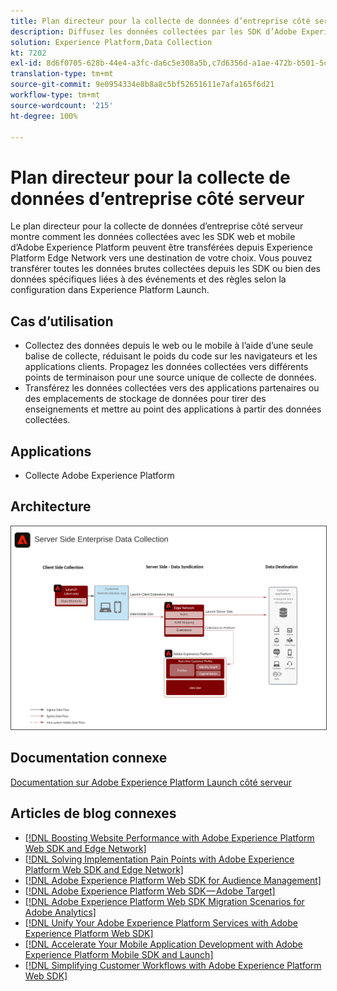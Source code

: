 ```yaml
---
title: Plan directeur pour la collecte de données d’entreprise côté serveur
description: Diffusez les données collectées par les SDK d’Adobe Experience Platform vers différentes destinations
solution: Experience Platform,Data Collection
kt: 7202
exl-id: 8d6f0705-628b-44e4-a3fc-da6c5e308a5b,c7d6356d-a1ae-472b-b501-5c736e990252
translation-type: tm+mt
source-git-commit: 9e0954334e8b8a8c5bf52651611e7afa165f6d21
workflow-type: tm+mt
source-wordcount: '215'
ht-degree: 100%

---
```


# Plan directeur pour la collecte de données d’entreprise côté serveur

Le plan directeur pour la collecte de données d’entreprise côté serveur montre comment les données collectées avec les SDK web et mobile d’Adobe Experience Platform peuvent être transférées depuis Experience Platform Edge Network vers une destination de votre choix. Vous pouvez transférer toutes les données brutes collectées depuis les SDK ou bien des données spécifiques liées à des événements et des règles selon la configuration dans Experience Platform Launch.

## Cas d’utilisation

* Collectez des données depuis le web ou le mobile à l’aide d’une seule balise de collecte, réduisant le poids du code sur les navigateurs et les applications clients. Propagez les données collectées vers différents points de terminaison pour une source unique de collecte de données.
* Transférez les données collectées vers des applications partenaires ou des emplacements de stockage de données pour tirer des enseignements et mettre au point des applications à partir des données collectées.

## Applications

* Collecte Adobe Experience Platform

## Architecture

<img src="assets/enterprise_collection.svg" alt="Architecture de référence pour la collecte de données d’entreprise" style="border:1px solid #4a4a4a" />

## Documentation connexe

[Documentation sur Adobe Experience Platform Launch côté serveur](https://experienceleague.adobe.com/docs/launch/using/server-side-info/server-side-overview.html?lang=fr#server-side-info)

## Articles de blog connexes

* [[!DNL Boosting Website Performance with Adobe Experience Platform Web SDK and Edge Network]](https://medium.com/adobetech/boosting-website-performance-with-adobe-experience-platform-web-sdk-and-edge-network-329fcf70fdf9)
* [[!DNL Solving Implementation Pain Points with Adobe Experience Platform Web SDK and Edge Network]](https://medium.com/adobetech/solving-implementation-pain-points-with-adobe-experience-platform-web-sdk-and-edge-network-880b635e6819)
* [[!DNL Adobe Experience Platform Web SDK for Audience Management]](https://medium.com/adobetech/adobe-experience-platform-web-sdk-for-audience-management-751fa6d063bc)
* [[!DNL Adobe Experience Platform Web SDK — Adobe Target]](https://medium.com/adobetech/adobe-experience-platform-web-sdk-adobe-target-9b9f621d271)
* [[!DNL Adobe Experience Platform Web SDK Migration Scenarios for Adobe Analytics]](https://medium.com/adobetech/adobe-experience-platform-web-sdk-migration-scenarios-for-adobe-analytics-91c255ec82b0)
* [[!DNL Unify Your Adobe Experience Platform Services with Adobe Experience Platform Web SDK]](https://medium.com/adobetech/unify-your-adobe-experience-platform-services-with-adobe-experience-platform-web-sdk-75cf6851a9fc)
* [[!DNL Accelerate Your Mobile Application Development with Adobe Experience Platform Mobile SDK and Launch]](https://medium.com/adobetech/accelerate-your-mobile-application-development-with-adobe-experience-platform-mobile-sdk-and-launch-ed023536d611)
* [[!DNL Simplifying Customer Workflows with Adobe Experience Platform Web SDK]](https://medium.com/adobetech/simplifying-customer-workflows-with-adobe-experience-platform-web-sdk-4e54fe134f4a)
